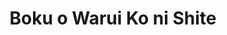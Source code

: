 --- 
title: "Boku o Warui Ko ni Shite"
publishdate: "2019-7-26T16:48:46+02:00"
src: "https://365manga.net/manga/boku-o-warui-ko-ni-shite"
image: "https://data.365manga.net/images/thumbnails/6838-boku-o-warui-ko-ni-shite.jpg"
description: "From Yaoi Sekai: A serious student, “Shiraishi Makoto” is brutally abused by his parents and yet he longed for his parents’ love. However, he didn’t want anyone to know about his secret until one day, his classmate - Fudou, an a heir to a wealthy company - found out about it. To keep him quiet, Shiraishi is willing to do anything to satisfy Fudou, yet Fudou forcefully asked Shiraishi to…"
---
